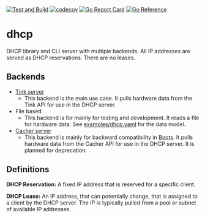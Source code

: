 [![Test and Build](https://github.com/tinkerbell/dhcp/actions/workflows/ci.yaml/badge.svg)](https://github.com/tinkerbell/dhcp/actions/workflows/ci.yaml)
[![codecov](https://codecov.io/gh/tinkerbell/dhcp/branch/main/graph/badge.svg)](https://codecov.io/gh/tinkerbell/dhcp)
[![Go Report Card](https://goreportcard.com/badge/github.com/tinkerbell/dhcp)](https://goreportcard.com/report/github.com/tinkerbell/dhcp)
[![Go Reference](https://pkg.go.dev/badge/github.com/tinkerbell/dhcp.svg)](https://pkg.go.dev/github.com/tinkerbell/dhcp)

# dhcp

DHCP library and CLI server with multiple backends. All IP addresses are served as DHCP reservations. There are no leases.

## Backends

- [Tink server](https://github.com/tinkerbell/tink)
  - This backend is the main use case.
  It pulls hardware data from the Tink API for use in the DHCP server.
- File based
  - This backend is for mainly for testing and development.
  It reads a file for hardware data. See [examples/dhcp.yaml](./example/dhcp.yaml) for the data model.
- [Cacher server](https://github.com/packethost/cacher)
  - This backend is mainly for backward compatibility in [Boots](https://github.com/tinkerbell/boots).
  It pulls hardware data from the Cacher API for use in the DHCP server.
  It is planned for deprecation.

## Definitions

**DHCP Reservation:**
A fixed IP address that is reserved for a specific client.

**DHCP Lease:**
An IP address, that can potentially change, that is assigned to a client by the DHCP server.
The IP is typically pulled from a pool or subnet of available IP addresses.
